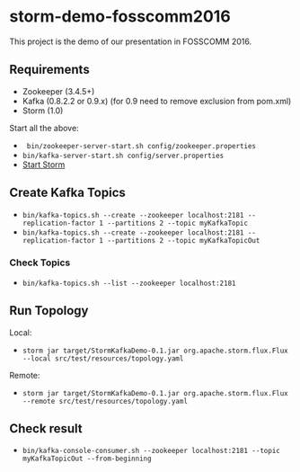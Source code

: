 # storm-demo-fosscomm2016

This project is the demo of our presentation in FOSSCOMM 2016. 

## Requirements
- Zookeeper (3.4.5+)
- Kafka (0.8.2.2 or 0.9.x) (for 0.9 need to remove exclusion from pom.xml)
- Storm (1.0)

Start all the above:

- ``` bin/zookeeper-server-start.sh config/zookeeper.properties```
- ``` bin/kafka-server-start.sh config/server.properties ```
- [Start Storm](http://storm.apache.org/releases/1.0.0/Setting-up-a-Storm-cluster.html)

## Create Kafka Topics

- ``` bin/kafka-topics.sh --create --zookeeper localhost:2181 --replication-factor 1 --partitions 2 --topic myKafkaTopic ```
- ``` bin/kafka-topics.sh --create --zookeeper localhost:2181 --replication-factor 1 --partitions 2 --topic myKafkaTopicOut ```

### Check Topics

- ``` bin/kafka-topics.sh --list --zookeeper localhost:2181 ```

## Run Topology

Local:
- ``` storm jar target/StormKafkaDemo-0.1.jar org.apache.storm.flux.Flux --local src/test/resources/topology.yaml ``` 

Remote:
- ``` storm jar target/StormKafkaDemo-0.1.jar org.apache.storm.flux.Flux --remote src/test/resources/topology.yaml ``` 


## Check result

- ``` bin/kafka-console-consumer.sh --zookeeper localhost:2181 --topic myKafkaTopicOut --from-beginning ```